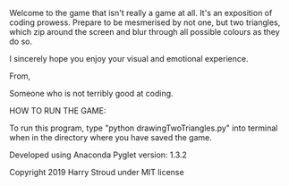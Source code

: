 Welcome to the game that isn't really a game at all. It's an exposition of coding prowess. Prepare to be mesmerised by not one, but two triangles, which zip around the screen and blur through all possible colours as they do so.

I sincerely hope you enjoy your visual and emotional experience.

From,


Someone who is not terribly good at coding.

HOW TO RUN THE GAME:

To run this program, type "python drawingTwoTriangles.py" into terminal when in the directory where you have saved the game.

Developed using Anaconda
Pyglet version: 1.3.2

Copyright 2019 Harry Stroud under MIT license 
